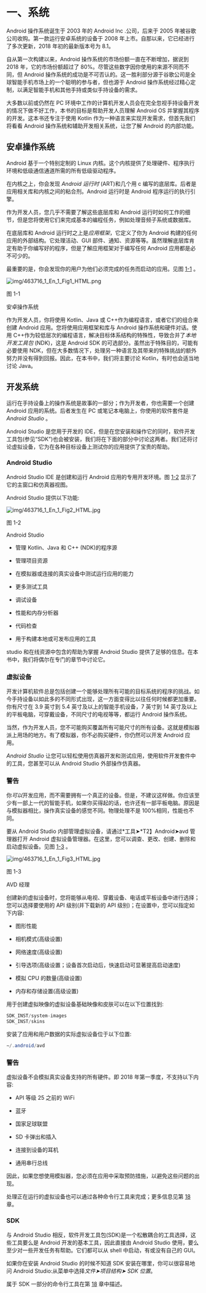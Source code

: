 # 一、系统

Android 操作系统诞生于 2003 年的 Android Inc .公司，后来于 2005 年被谷歌公司收购。第一款运行安卓系统的设备于 2008 年上市。自那以来，它已经进行了多次更新，2018 年初的最新版本号为 8.1。

自从第一次构建以来，Android 操作系统的市场份额一直在不断增加，据说到 2018 年，它的市场份额超过了 80%。尽管这些数字因你使用的来源不同而不同，但 Android 操作系统的成功是不可否认的。这一胜利部分源于谷歌公司是全球智能手机市场上的一个聪明的参与者，但也源于 Android 操作系统经过精心定制，以满足智能手机和其他手持或类似手持设备的需求。

大多数以前或仍然在 PC 环境中工作的计算机开发人员会在完全忽视手持设备开发的情况下做不好工作，本书的目标是帮助开发人员理解 Android OS 并掌握其程序的开发。这本书还专注于使用 Kotlin 作为一种语言来实现开发需求，但首先我们将看看 Android 操作系统和辅助开发相关系统，让您了解 Android 的内部功能。

## 安卓操作系统

Android 基于一个特别定制的 Linux 内核。这个内核提供了处理硬件、程序执行环境和低级通信通道所需的所有低级驱动程序。

在内核之上，你会发现 *Android 运行时* (ART)和几个用 c 编写的底层库。后者是应用相关库和内核之间的粘合剂。Android 运行时是 Android 程序运行的执行引擎。

作为开发人员，您几乎不需要了解这些底层库和 Android 运行时如何工作的细节，但是您将使用它们来完成基本的编程任务，例如处理音频子系统或数据库。

在底层库和 Android 运行时之上是*应用框架*，它定义了你为 Android 构建的任何应用的外部结构。它处理活动、GUI 部件、通知、资源等等。虽然理解底层库肯定有助于你编写好的程序，但是了解应用框架对于编写任何 Android 应用都是必不可少的。

最重要的是，你会发现你的用户为他们必须完成的任务而启动的应用。见图 [1-1](#Fig1) 。

![img/463716_1_En_1_Fig1_HTML.png](img/463716_1_En_1_Fig1_HTML.png)

图 1-1

安卓操作系统

作为开发人员，你将使用 Kotlin、Java 或 C++作为编程语言，或者它们的组合来创建 Android 应用。您将使用应用框架和库与 Android 操作系统和硬件对话。使用 C++作为较低层次的编程语言，解决目标体系结构的特殊性，导致合并了*本地开发工具包* (NDK)，这是 Android SDK 的可选部分。虽然出于特殊目的，可能有必要使用 NDK，但在大多数情况下，处理另一种语言及其带来的特殊挑战的额外努力并没有得到回报。因此，在本书中，我们将主要讨论 Kotlin，有时也会适当地讨论 Java。

## 开发系统

运行在手持设备上的操作系统是故事的一部分；作为开发者，你也需要一个创建 Android 应用的系统。后者发生在 PC 或笔记本电脑上，你使用的软件套件是 *Android Studio* 。

Android Studio 是您用于开发的 IDE，但是在您安装和操作它的同时，软件开发工具包(参见“SDK”)也会被安装，我们将在下面的部分中讨论这两者。我们还将讨论虚拟设备，它为在各种目标设备上测试你的应用提供了宝贵的帮助。

### Android Studio

Android Studio IDE 是创建和运行 Android 应用的专用开发环境。图 [1-2](#Fig2) 显示了它的主窗口和仿真器视图。

Android Studio 提供以下功能:

![img/463716_1_En_1_Fig2_HTML.jpg](img/463716_1_En_1_Fig2_HTML.jpg)

图 1-2

Android Studio

*   管理 Kotlin、Java 和 C++ (NDK)的程序源

*   管理项目资源

*   在模拟器或连接的真实设备中测试运行应用的能力

*   更多测试工具

*   调试设备

*   性能和内存分析器

*   代码检查

*   用于构建本地或可发布应用的工具

studio 和在线资源中包含的帮助为掌握 Android Studio 提供了足够的信息。在本书中，我们将偶尔在专门的章节中讨论它。

### 虚拟设备

开发计算机软件总是包括创建一个能够处理所有可能的目标系统的程序的挑战。如今手持设备以如此多的不同形式出现，这一方面变得比以往任何时候都更加重要。你有尺寸在 3.9 英寸到 5.4 英寸及以上的智能手机设备，7 英寸到 14 英寸及以上的平板电脑，可穿戴设备，不同尺寸的电视等等，都运行 Android 操作系统。

当然，作为开发人员，您不可能购买覆盖所有可能尺寸的所有设备。这就是模拟器派上用场的地方。有了模拟器，你不必购买硬件，你仍然可以开发 Android 应用。

*Android Studio* 让您可以轻松使用仿真器开发和测试应用，使用软件开发套件中的工具，您甚至可以从 Android Studio 外部操作仿真器。

### 警告

你*可以*开发应用，而不需要拥有一个真正的设备。但是，不建议这样做。你应该至少有一部上一代的智能手机，如果你买得起的话，也许还有一部平板电脑。原因是与模拟器相比，操作真实设备的感觉不同。物理处理不是 100%相同，性能也不同。

要从 Android Studio 内部管理虚拟设备，请通过*工具➤*T2】Android➤avd 管理器打开 Android 虚拟设备管理器。在这里，您可以调查、更改、创建、删除和启动虚拟设备。见图 [1-3](#Fig3) 。

![img/463716_1_En_1_Fig3_HTML.jpg](img/463716_1_En_1_Fig3_HTML.jpg)

图 1-3

AVD 经理

创建新的虚拟设备时，您将能够从电视、穿戴设备、电话或平板设备中进行选择；您可以选择要使用的 API 级别(并下载新的 API 级别)；在设置中，您可以指定如下内容:

*   图形性能

*   相机模式(高级设置)

*   网络速度(高级设置)

*   引导选项(高级设置；设备首次启动后，快速启动可显著提高启动速度)

*   模拟 CPU 的数量(高级设置)

*   内存和存储设置(高级设置)

用于创建虚拟映像的虚拟设备基础映像和皮肤可以在以下位置找到:

```java
SDK_INST/system-images
SDK_INST/skins

```

安装了应用和用户数据的实际虚拟设备位于以下位置:

```java
∼/.android/avd

```

### 警告

虚拟设备不会模拟真实设备支持的所有硬件。即 2018 年第一季度，不支持以下内容:

*   API 等级 25 之前的 WiFi

*   蓝牙

*   国家足球联盟

*   SD 卡弹出和插入

*   连接到设备的耳机

*   通用串行总线

因此，如果您想使用模拟器，您必须在应用中采取预防措施，以避免这些问题的出现。

处理正在运行的虚拟设备也可以通过各种命令行工具来完成；更多信息见第 [18](18.html) 章。

### SDK

与 Android Studio 相反，软件开发工具包(SDK)是一个松散耦合的工具选择，这些工具要么是 Android 开发的基本工具，因此直接由 Android Studio 使用，要么至少对一些开发任务有帮助。它们都可以从 shell 中启动，有或没有自己的 GUI。

如果你在安装 Android Studio 的时候不知道 SDK 安装在哪里，你可以很容易地问 Android Studio:从菜单中选择*文件➤项目结构➤ SDK 位置*。

属于 SDK 一部分的命令行工具在第 [18](18.html) 章中描述。